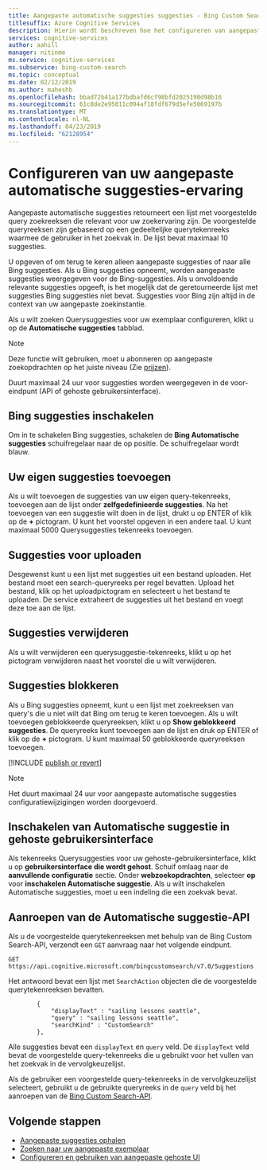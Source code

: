 ```yaml
---
title: Aangepaste automatische suggesties suggesties - Bing Custom Search definiëren
titlesuffix: Azure Cognitive Services
description: Hierin wordt beschreven hoe het configureren van aangepaste automatische suggestie met aangepaste suggesties
services: cognitive-services
author: aahill
manager: nitinme
ms.service: cognitive-services
ms.subservice: bing-custom-search
ms.topic: conceptual
ms.date: 02/12/2019
ms.author: maheshb
ms.openlocfilehash: bbad72b41a177bdbafd6cf98bfd2025190d98b16
ms.sourcegitcommit: 61c8de2e95011c094af18fdf679d5efe5069197b
ms.translationtype: MT
ms.contentlocale: nl-NL
ms.lasthandoff: 04/23/2019
ms.locfileid: "62128954"
---
```

# <a name="configure-your-custom-autosuggest-experience"></a>Configureren van uw aangepaste automatische suggesties-ervaring

Aangepaste automatische suggesties retourneert een lijst met voorgestelde query zoekreeksen die relevant voor uw zoekervaring zijn. De voorgestelde queryreeksen zijn gebaseerd op een gedeeltelijke querytekenreeks waarmee de gebruiker in het zoekvak in. De lijst bevat maximaal 10 suggesties. 

U opgeven of om terug te keren alleen aangepaste suggesties of naar alle Bing suggesties. Als u Bing suggesties opneemt, worden aangepaste suggesties weergegeven voor de Bing-suggesties. Als u onvoldoende relevante suggesties opgeeft, is het mogelijk dat de geretourneerde lijst met suggesties Bing suggesties niet bevat. Suggesties voor Bing zijn altijd in de context van uw aangepaste zoekinstantie. 

Als u wilt zoeken Querysuggesties voor uw exemplaar configureren, klikt u op de **Automatische suggesties** tabblad.  

> [!NOTE]
> Deze functie wilt gebruiken, moet u abonneren op aangepaste zoekopdrachten op het juiste niveau (Zie [prijzen](https://azure.microsoft.com/pricing/details/cognitive-services/bing-custom-search/)).

Duurt maximaal 24 uur voor suggesties worden weergegeven in de voor-eindpunt (API of gehoste gebruikersinterface).

## <a name="enable-bing-suggestions"></a>Bing suggesties inschakelen

Om in te schakelen Bing suggesties, schakelen de **Bing Automatische suggesties** schuifregelaar naar de op positie. De schuifregelaar wordt blauw.

## <a name="add-your-own-suggestions"></a>Uw eigen suggesties toevoegen

Als u wilt toevoegen de suggesties van uw eigen query-tekenreeks, toevoegen aan de lijst onder **zelfgedefinieerde suggesties**. Na het toevoegen van een suggestie wilt doen in de lijst, drukt u op ENTER of klik op de **+** pictogram. U kunt het voorstel opgeven in een andere taal. U kunt maximaal 5000 Querysuggesties tekenreeks toevoegen.

## <a name="upload-suggestions"></a>Suggesties voor uploaden

Desgewenst kunt u een lijst met suggesties uit een bestand uploaden. Het bestand moet een search-queryreeks per regel bevatten. Upload het bestand, klik op het uploadpictogram en selecteert u het bestand te uploaden. De service extraheert de suggesties uit het bestand en voegt deze toe aan de lijst.

## <a name="remove-suggestions"></a>Suggesties verwijderen

Als u wilt verwijderen een querysuggestie-tekenreeks, klikt u op het pictogram verwijderen naast het voorstel die u wilt verwijderen.

## <a name="block-suggestions"></a>Suggesties blokkeren

Als u Bing suggesties opneemt, kunt u een lijst met zoekreeksen van query's die u niet wilt dat Bing om terug te keren toevoegen. Als u wilt toevoegen geblokkeerde queryreeksen, klikt u op **Show geblokkeerd suggesties**. De queryreeks kunt toevoegen aan de lijst en druk op ENTER of klik op de **+** pictogram. U kunt maximaal 50 geblokkeerde queryreeksen toevoegen.



[!INCLUDE [publish or revert](./includes/publish-revert.md)]

>[!NOTE]  
>Het duurt maximaal 24 uur voor aangepaste automatische suggesties configuratiewijzigingen worden doorgevoerd.


## <a name="enabling-autosuggest-in-hosted-ui"></a>Inschakelen van Automatische suggestie in gehoste gebruikersinterface

Als tekenreeks Querysuggesties voor uw gehoste-gebruikersinterface, klikt u op **gebruikersinterface die wordt gehost**. Schuif omlaag naar de **aanvullende configuratie** sectie. Onder **webzoekopdrachten**, selecteer **op** voor **inschakelen Automatische suggestie**. Als u wilt inschakelen Automatische suggesties, moet u een indeling die een zoekvak bevat.


## <a name="calling-the-autosuggest-api"></a>Aanroepen van de Automatische suggestie-API

Als u de voorgestelde querytekenreeksen met behulp van de Bing Custom Search-API, verzendt een `GET` aanvraag naar het volgende eindpunt.

```
GET https://api.cognitive.microsoft.com/bingcustomsearch/v7.0/Suggestions 
```

Het antwoord bevat een lijst met `SearchAction` objecten die de voorgestelde querytekenreeksen bevatten.

```
        {  
            "displayText" : "sailing lessons seattle",  
            "query" : "sailing lessons seattle",  
            "searchKind" : "CustomSearch"  
        },  
```

Alle suggesties bevat een `displayText` en `query` veld. De `displayText` veld bevat de voorgestelde query-tekenreeks die u gebruikt voor het vullen van het zoekvak in de vervolgkeuzelijst.

Als de gebruiker een voorgestelde query-tekenreeks in de vervolgkeuzelijst selecteert, gebruikt u de gebruikte queryreeks in de `query` veld bij het aanroepen van de [Bing Custom Search-API](overview.md).


## <a name="next-steps"></a>Volgende stappen

- [Aangepaste suggesties ophalen](./get-custom-suggestions.md)
- [Zoeken naar uw aangepaste exemplaar](./search-your-custom-view.md)
- [Configureren en gebruiken van aangepaste gehoste UI](./hosted-ui.md)
